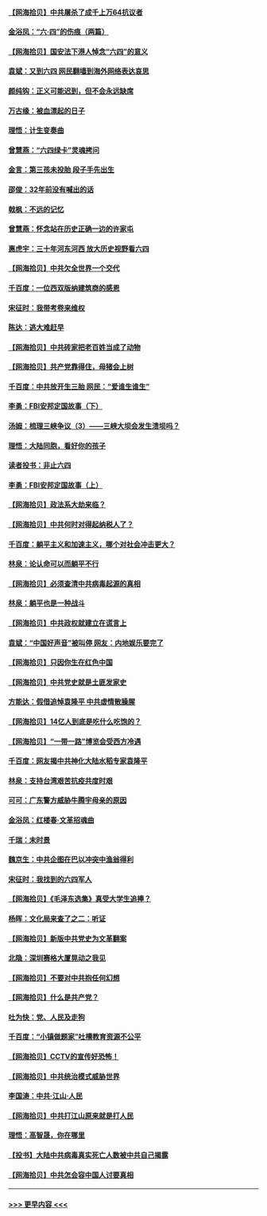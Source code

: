 #### [【网海拾贝】中共屠杀了成千上万64抗议者](../pages/nsc993/n13002713.md?t=06080052) 
#### [金浴凤：“六·四”的伤痕（两篇）](../pages/nsc993/n13001719.md?t=06080052) 
#### [【网海拾贝】国安法下港人悼念“六四”的意义](../pages/nsc993/n13001039.md?t=06080052) 
#### [袁斌：又到六四 网民翻墙到海外网络表达哀思](../pages/nsc993/n13000995.md?t=06080052) 
#### [颜纯钩：正义可能迟到，但不会永远缺席](../pages/nsc993/n13000920.md?t=06080052) 
#### [万古缘：被血漂起的日子](../pages/nsc993/n13000914.md?t=06080052) 
#### [理悟：计生变奏曲](../pages/nsc993/n13000414.md?t=06080052) 
#### [曾慧燕：“六四绿卡”灵魂拷问](../pages/nsc993/n13000277.md?t=06080052) 
#### [金言：第三孩未投胎 段子手先出生](../pages/nsc993/n13000215.md?t=06080052) 
#### [邵俊：32年前没有喊出的话](../pages/nsc993/n13000181.md?t=06080052) 
#### [戟枫：不远的记忆](../pages/nsc993/n13000121.md?t=06080052) 
#### [曾慧燕：怀念站在历史正确一边的许家屯](../pages/nsc993/n13000073.md?t=06080052) 
#### [惠虎宇：三十年河东河西 放大历史视野看六四](../pages/nsc993/n13000018.md?t=06080052) 
#### [【网海拾贝】中共欠全世界一个交代](../pages/nsc993/n12998706.md?t=06080052) 
#### [千百度：一位西双版纳建筑商的感恩](../pages/nsc993/n12998487.md?t=06080052) 
#### [宋征时：我带考卷来维权](../pages/nsc993/n12994088.md?t=06080052) 
#### [陈达：逃大难赶早](../pages/nsc993/n12993569.md?t=06080052) 
#### [【网海拾贝】中共砖家把老百姓当成了动物](../pages/nsc993/n12993483.md?t=06080052) 
#### [【网海拾贝】共产党靠得住，母猪会上树](../pages/nsc993/n12990730.md?t=06080052) 
#### [千百度：中共放开生三胎 网民：“爱谁生谁生”](../pages/nsc993/n12990644.md?t=06080052) 
#### [李勇：FBI安邦定国故事（下）](../pages/nsc993/n12987854.md?t=06080052) 
#### [汤姆：梳理三峡争议（3）——三峡大坝会发生溃坝吗？](../pages/nsc993/n12989806.md?t=06080052) 
#### [理悟：大陆同胞，看好你的孩子](../pages/nsc993/n12989778.md?t=06080052) 
#### [读者投书：非止六四](../pages/nsc993/n12989673.md?t=06080052) 
#### [李勇：FBI安邦定国故事（上）](../pages/nsc993/n12987749.md?t=06080052) 
#### [【网海拾贝】政法系大劫来临？](../pages/nsc993/n12987596.md?t=06080052) 
#### [【网海拾贝】中共何时对得起纳税人了？](../pages/nsc993/n12985578.md?t=06080052) 
#### [千百度：躺平主义和加速主义，哪个对社会冲击更大？](../pages/nsc993/n12985512.md?t=06080052) 
#### [林泉：论认命可以而躺平不行](../pages/nsc993/n12985505.md?t=06080052) 
#### [【网海拾贝】必须查清中共病毒起源的真相](../pages/nsc993/n12984276.md?t=06080052) 
#### [林泉：躺平也是一种战斗](../pages/nsc993/n12984194.md?t=06080052) 
#### [【网海拾贝】中共政权就建立在谎言上](../pages/nsc993/n12981880.md?t=06080052) 
#### [袁斌：“中国好声音”被叫停 网友：内地娱乐要完了](../pages/nsc993/n12981826.md?t=06080052) 
#### [【网海拾贝】只因你生在红色中国](../pages/nsc993/n12979096.md?t=06080052) 
#### [【网海拾贝】中共党史就是土匪发家史](../pages/nsc993/n12976478.md?t=06080052) 
#### [方能达：假借追悼袁隆平 中共虚情散臊腥](../pages/nsc993/n12976396.md?t=06080052) 
#### [【网海拾贝】14亿人到底是吃什么吃饱的？](../pages/nsc993/n12974125.md?t=06080052) 
#### [【网海拾贝】“一带一路”博览会受西方冷遇](../pages/nsc993/n12971787.md?t=06080052) 
#### [千百度：网友揭中共神化大陆水稻专家袁隆平](../pages/nsc993/n12971733.md?t=06080052) 
#### [林泉：支持台湾艰苦抗疫共度时艰](../pages/nsc993/n12971350.md?t=06080052) 
#### [可可：广东警方威胁牛腾宇母亲的原因](../pages/nsc993/n12971100.md?t=06080052) 
#### [金浴凤：红楼春·文革招魂曲](../pages/nsc993/n12970354.md?t=06080052) 
#### [千瑞：末时景](../pages/nsc993/n12970337.md?t=06080052) 
#### [魏京生：中共企图在巴以冲突中渔翁得利](../pages/nsc993/n12970286.md?t=06080052) 
#### [宋征时：我找到的六四军人](../pages/nsc993/n12970213.md?t=06080052) 
#### [【网海拾贝】《毛泽东选集》真受大学生追捧？](../pages/nsc993/n12968779.md?t=06080052) 
#### [杨晖：文化局来查了之二：听证](../pages/nsc993/n12966528.md?t=06080052) 
#### [【网海拾贝】新版中共党史为文革翻案](../pages/nsc993/n12967526.md?t=06080052) 
#### [北隐：深圳赛格大厦晃动之我见](../pages/nsc993/n12967393.md?t=06080052) 
#### [【网海拾贝】不要对中共抱任何幻想](../pages/nsc993/n12965222.md?t=06080052) 
#### [【网海拾贝】什么是共产党？](../pages/nsc993/n12962781.md?t=06080052) 
#### [吐为快：党、人民及走狗](../pages/nsc993/n12962747.md?t=06080052) 
#### [千百度：“小镇做题家”吐槽教育资源不公平](../pages/nsc993/n12962705.md?t=06080052) 
#### [【网海拾贝】CCTV的宣传好恐怖！](../pages/nsc993/n12959984.md?t=06080052) 
#### [【网海拾贝】中共统治模式威胁世界](../pages/nsc993/n12957622.md?t=06080052) 
#### [李国涛：中共‧江山‧人民](../pages/nsc993/n12957502.md?t=06080052) 
#### [【网海拾贝】中共打江山原来就是打人民](../pages/nsc993/n12954345.md?t=06080052) 
#### [理悟：高智晟，你在哪里](../pages/nsc993/n12953115.md?t=06080052) 
#### [【投书】大陆中共病毒真实死亡人数被中共自己揭露](../pages/nsc993/n12953050.md?t=06080052) 
#### [【网海拾贝】中共怎会容中国人讨要真相](../pages/nsc993/n12952161.md?t=06080052) 

----
#### [ >>> 更早内容 <<< ](../indexes/nsc993-earlier.md)
